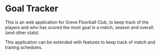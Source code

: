 # Goal Tracker
This is an web application for Greve Floorball Club, to keep track of the players and who has scored the most goal in a match, season and overall. (and other stats)

This application can be extended with features to keep track of match and traning schedules.